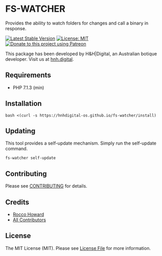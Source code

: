 # FS-WATCHER

Provides the ability to watch folders for changes and call a binary in response.

[![Latest Stable Version](https://img.shields.io/github/release/hnhdigital-os/fs-watcher.svg)](https://travis-ci.org/hnhdigital-os/fs-watcher) [![License: MIT](https://img.shields.io/badge/License-MIT-yellow.svg)](https://opensource.org/licenses/MIT) [![Donate to this project using Patreon](https://img.shields.io/badge/patreon-donate-yellow.svg)](https://patreon.com/RoccoHoward)

This package has been developed by H&H|Digital, an Australian botique developer. Visit us at [hnh.digital](http://hnh.digital).

## Requirements

* PHP 7.1.3 (min)


## Installation

`bash <(curl -s https://hnhdigital-os.github.io/fs-watcher/install)`

## Updating

This tool provides a self-update mechanism. Simply run the self-update command.

`fs-watcher self-update`

## Contributing

Please see [CONTRIBUTING](https://github.com/hnhdigital-os/fs-watcher/blob/master/CONTRIBUTING.md) for details.

## Credits

* [Rocco Howard](https://github.com/RoccoHoward)
* [All Contributors](https://github.com/hnhdigital-os/fs-watcher/contributors)

## License

The MIT License (MIT). Please see [License File](https://github.com/hnhdigital-os/fs-watcher/blob/master/LICENSE.md) for more information.
